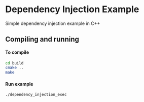 # Dependency Injection Example
Simple dependency injection example in C++

## Compiling and running

#### To compile
```bash
cd build
cmake ..
make
```

#### Run example
```bash
./dependency_injection_exec 
```